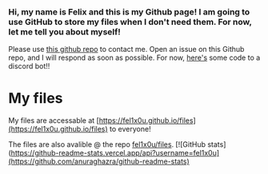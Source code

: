 ### Hi, my name is Felix and this is my Github page! I am going to use GitHub to store my files when I don't need them. For now, let me tell you about myself!
Please use [this github repo](https://github.com/fel1x0u/fel1x0u/) to contact me. Open an issue on this Github repo, and I will respond as soon as possible.
For now, [here's](bot.py) some code to a discord bot!!

# My files

My files are accessable at [https://fel1x0u.github.io/files](https://fel1x0u.github.io/files) to everyone!

The files are also avalible @ the repo [fel1x0u/files](https://github.com/fel1x0u/files).
[![GitHub stats](https://github-readme-stats.vercel.app/api?username=fel1x0u](https://github.com/anuraghazra/github-readme-stats)

<!--
**fel1x0u/fel1x0u** is a ✨ _special_ ✨ repository because its `README.md` (this file) appears on your GitHub profile.

Here are some ideas to get you started:

- 🔭 I’m currently working on ...
- 🌱 I’m currently learning ...
- 👯 I’m looking to collaborate on ...
- 🤔 I’m looking for help with ...
- 💬 Ask me about ...
- 📫 How to reach me: ...
- 😄 Pronouns: ...
- ⚡ Fun fact: ...
-->
